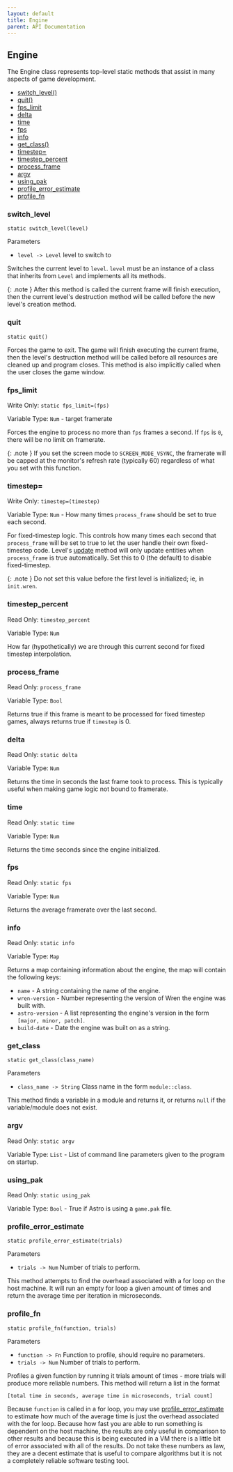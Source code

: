 ```yaml
---
layout: default
title: Engine
parent: API Documentation
---
```


## Engine
The Engine class represents top-level static methods that assist in many
aspects of game development.

 + [switch_level()](#switch_level)
 + [quit()](#quit)
 + [fps_limit](#fps_limit)
 + [delta](#delta)
 + [time](#time)
 + [fps](#fps)
 + [info](#info)
 + [get_class()](#get_class)
 + [timestep=](#timestep)
 + [timestep_percent](#timestep_percent)
 + [process_frame](#process_frame)
 + [argv](#argv)
 + [using_pak](#using_pak)
 + [profile_error_estimate](#profile_error_estimate)
 + [profile_fn](#profile_fn)
 
### switch_level
`static switch_level(level)`

Parameters
 + `level -> Level` level to switch to

Switches the current level to `level`. `level` must be an instance of a class 
that inherits from `Level` and implements all its methods.

{: .note }
After this method is called the current frame will finish execution, then
the current level's destruction method will be called before the new level's
creation method.

### quit
`static quit()`

Forces the game to exit. The game will finish executing the current frame, then
the level's destruction method will be called before all resources are cleaned up
and program closes. This method is also implicitly called when the user closes
the game window.

### fps_limit
Write Only: `static fps_limit=(fps)`

Variable Type: `Num` - target framerate

Forces the engine to process no more than `fps` frames a second. If `fps` is `0`,
there will be no limit on framerate.

{: .note }
If you set the screen mode to `SCREEN_MODE_VSYNC`, the framerate will be
capped at the monitor's refresh rate (typically 60) regardless of what you set
with this function.

### timestep=
Write Only: `timestep=(timestep)`

Variable Type: `Num` - How many times `process_frame` should be set to true each second.
 
For fixed-timestep logic. This controls how many times each second that `process_frame` will be
set to true to let the user handle their own fixed-timestep code. Level's [update](Level#update)
method will only update entities when `process_frame` is true automatically. Set this to 0 (the default)
to disable fixed-timestep.

{: .note }
Do not set this value before the first level is initialized; ie, in `init.wren`.

### timestep_percent
Read Only: `timestep_percent`

Variable Type: `Num`

How far (hypothetically) we are through this current second for fixed timestep interpolation.

### process_frame
Read Only: `process_frame`

Variable Type: `Bool`

Returns true if this frame is meant to be processed for fixed timestep games, always returns true
if `timestep` is 0.

### delta
Read Only: `static delta`

Variable Type: `Num`

Returns the time in seconds the last frame took to process. This is typically useful
when making game logic not bound to framerate.

### time
Read Only: `static time`

Variable Type: `Num`

Returns the time seconds since the engine initialized.

### fps
Read Only: `static fps`

Variable Type: `Num`

Returns the average framerate over the last second.

### info
Read Only: `static info`

Variable Type: `Map`

Returns a map containing information about the engine, the map will contain the
following keys:
 + `name` - A string containing the name of the engine.
 + `wren-version` - Number representing the version of Wren the engine was built with.
 + `astro-version` - A list representing the engine's version in the form `[major, minor, patch]`.
 + `build-date` - Date the engine was built on as a string.

### get_class
`static get_class(class_name)`

Parameters
 + `class_name -> String` Class name in the form `module::class`.
 
This method finds a variable in a module and returns it, or returns `null` if the variable/module
does not exist.

### argv
Read Only: `static argv`

Variable Type: `List` - List of command line parameters given to the program on startup.

### using_pak
Read Only: `static using_pak`

Variable Type: `Bool` - True if Astro is using a `game.pak` file.

### profile_error_estimate
`static profile_error_estimate(trials)`

Parameters
 + `trials -> Num` Number of trials to perform.

This method attempts to find the overhead associated with a for loop on the host
machine. It will run an empty for loop a given amount of times and return the average
time per iteration in microseconds.

### profile_fn
`static profile_fn(function, trials)`

Parameters
 + `function -> Fn` Function to profile, should require no parameters.
 + `trials -> Num` Number of trials to perform.

Profiles a given function by running it trials amount of times - more trials will produce
more reliable numbers. This method will return a list in the format

    [total time in seconds, average time in microseconds, trial count]

Because `function` is called in a for loop, you may use
[profile_error_estimate](#profile_error_estimate) to estimate how much of the average time
is just the overhead associated with the for loop. Because how fast you are able to run
something is dependent on the host machine, the results are only useful in comparison to 
other results and because this is being executed in a VM there is a little bit of error
associated with all of the results. Do not take these numbers as law, they are a decent
estimate that is useful to compare algorithms but it is not a completely reliable software
testing tool.
